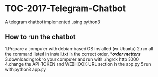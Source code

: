 # TOC-2017-Telegram-Chatbot
A telegram chatbot implemented using python3

## How to run the chatbot
1.Prepare a computer with debian-based OS installed (ex.Ubuntu)
2.run all the command listed in install.txt in the correct order, ****order matters***
3.download ngrok to your computer and run with ./ngrok http 5000
4.change the API-TOKEN and WEBHOOK-URL section in the app.py
5.run with python3 app.py
